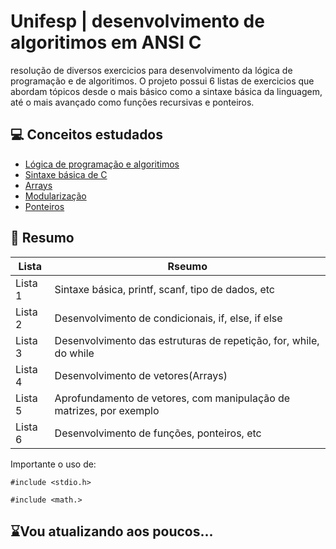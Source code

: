 
# Unifesp | desenvolvimento de algoritimos em ANSI C

resolução de diversos exercicios para desenvolvimento da lógica de programação e de algoritimos. O projeto possui 6 listas de exercicios que abordam tópicos desde o mais básico como a sintaxe básica da linguagem, até o mais avançado como funções recursivas e ponteiros.


## 💻 Conceitos estudados
- [Lógica de programação e algoritimos](https://www.alura.com.br/artigos/algoritmos-e-logica-de-programacao?srsltid=AfmBOorDYLJ7hyKDK1LGaGKBf3rGMWdO_3HATTkhseXGXfMLyEoMnZO1)
- [Sintaxe básica de C]()
- [Arrays](https://linguagemc.com.br/vetores-ou-arrays-em-linguagem-c/)
- [Modularização]()
- [Ponteiros]()


## 📜 Resumo
| Lista | Rseumo |
|-------|---------|
|Lista 1| Sintaxe básica, printf, scanf, tipo de dados, etc|
|Lista 2| Desenvolvimento de condicionais, if, else, if else |
|Lista 3| Desenvolvimento das estruturas de repetição, for, while, do while|
|Lista 4| Desenvolvimento de vetores(Arrays)|
|Lista 5| Aprofundamento de vetores, com manipulação de matrizes, por exemplo|
|Lista 6| Desenvolvimento de funções, ponteiros, etc|

Importante o uso de:
```
#include <stdio.h>
```
```
#include <math.>
```

## ⌛Vou atualizando aos poucos...
